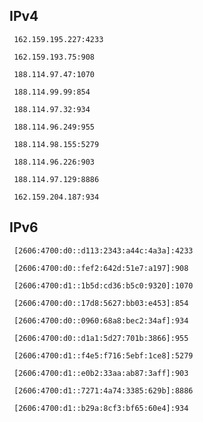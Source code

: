 ## IPv4
```
 162.159.195.227:4233
```
```
 162.159.193.75:908
```
```
 188.114.97.47:1070
```
```
 188.114.99.99:854
```
```
 188.114.97.32:934
```
```
 188.114.96.249:955
```
```
 188.114.98.155:5279
```
```
 188.114.96.226:903
```
```
 188.114.97.129:8886
```
```
 162.159.204.187:934
```

## IPv6
```
 [2606:4700:d0::d113:2343:a44c:4a3a]:4233
```
```
 [2606:4700:d0::fef2:642d:51e7:a197]:908
```
```
 [2606:4700:d1::1b5d:cd36:b5c0:9320]:1070
```
```
 [2606:4700:d0::17d8:5627:bb03:e453]:854
```
```
 [2606:4700:d0::0960:68a8:bec2:34af]:934
```
```
 [2606:4700:d0::d1a1:5d27:701b:3866]:955
```
```
 [2606:4700:d1::f4e5:f716:5ebf:1ce8]:5279
```
```
 [2606:4700:d1::e0b2:33aa:ab87:3aff]:903
```
```
 [2606:4700:d1::7271:4a74:3385:629b]:8886
```
```
 [2606:4700:d1::b29a:8cf3:bf65:60e4]:934
```
